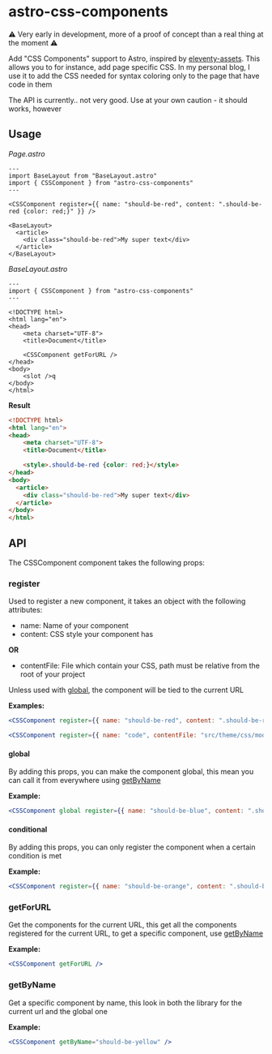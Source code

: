 # astro-css-components

⚠️ Very early in development, more of a proof of concept than a real thing at the moment ⚠️

Add "CSS Components" support to Astro, inspired by [eleventy-assets](https://github.com/11ty/eleventy-assets). This allows you to for instance, add page specific CSS. In my personal blog, I use it to add the CSS needed for syntax coloring only to the page that have code in them

The API is currently.. not very good. Use at your own caution - it should works, however

## Usage

_Page.astro_

```astro
---
import BaseLayout from "BaseLayout.astro"
import { CSSComponent } from "astro-css-components"
---

<CSSComponent register={{ name: "should-be-red", content: ".should-be-red {color: red;}" }} />

<BaseLayout>
  <article>
    <div class="should-be-red">My super text</div>
  </article>
</BaseLayout>
```

_BaseLayout.astro_

```astro
---
import { CSSComponent } from "astro-css-components"
---

<!DOCTYPE html>
<html lang="en">
<head>
    <meta charset="UTF-8">
    <title>Document</title>

    <CSSComponent getForURL />
</head>
<body>
    <slot />q
</body>
</html>
```

**Result**

```html
<!DOCTYPE html>
<html lang="en">
<head>
    <meta charset="UTF-8">
    <title>Document</title>

    <style>.should-be-red {color: red;}</style>
</head>
<body>
  <article>
    <div class="should-be-red">My super text</div>
  </article>
</body>
</html>

```

## API

The CSSComponent component takes the following props:

### register

Used to register a new component, it takes an object with the following attributes:

- name: Name of your component
- content: CSS style your component has

**OR**

- contentFile: File which contain your CSS, path must be relative from the root of your project

Unless used with [global](#global), the component will be tied to the current URL

**Examples:**

```jsx
<CSSComponent register={{ name: "should-be-red", content: ".should-be-red {color: red;}" }} />
```

```jsx
<CSSComponent register={{ name: "code", contentFile: "src/theme/css/modules/code.css" }} />
```

#### global

By adding this props, you can make the component global, this mean you can call it from everywhere using [getByName](#getbyname)

**Example:**

```jsx
<CSSComponent global register={{ name: "should-be-blue", content: ".should-be-blue {color: blue;}" }} />
```

#### conditional

By adding this props, you can only register the component when a certain condition is met

**Example:**

```jsx
<CSSComponent register={{ name: "should-be-orange", content: ".should-be-orange {color: orange;}" }} conditional={page.loadCSSModules.includes("orange")} />
```

### getForURL

Get the components for the current URL, this get all the components registered for the current URL, to get a specific component, use [getByName](#getbyname)

**Example:**

```jsx
<CSSComponent getForURL />
```

### getByName

Get a specific component by name, this look in both the library for the current url and the global one


**Example:**

```jsx
<CSSComponent getByName="should-be-yellow" />
```

